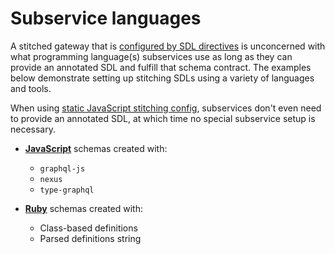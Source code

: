 # Subservice languages

A stitched gateway that is [configured by SDL directives](https://www.graphql-tools.com/docs/stitch-directives-sdl) is unconcerned with what programming language(s) subservices use as long as they can provide an annotated SDL and fulfill that schema contract. The examples below demonstrate setting up stitching SDLs using a variety of languages and tools.

When using [static JavaScript stitching config](https://www.graphql-tools.com/docs/stitch-type-merging), subservices don't even need to provide an annotated SDL, at which time no special subservice setup is necessary.

- **[JavaScript](./javascript)** schemas created with:
  - `graphql-js`
  - `nexus`
  - `type-graphql`

- **[Ruby](./ruby)** schemas created with:
  - Class-based definitions
  - Parsed definitions string
